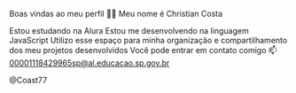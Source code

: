 Boas vindas ao meu perfil 💙💙
Meu nome é Christian Costa

Estou estudando na Alura
Estou me desenvolvendo na linguagem JavaScript
Utilizo esse espaço para minha organização e compartilhamento dos meu projetos desenvolvidos
Você pode entrar em contato comigo 📫
00001118429965sp@al.educacao.sp.gov.br

@Coast77
